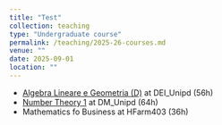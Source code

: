 ```yaml
---
title: "Test"
collection: teaching
type: "Undergraduate course"
permalink: /teaching/2025-26-courses.md
venue: ""
date: 2025-09-01
location: ""
---
```


- [Algebra Lineare e Geometria (D)](https://didattica.unipd.it/off/2025/LT/IN/IN2914/000ZZ/IN06100061/G6GR4)  at DEI_Unipd  (56h)
- [Number Theory 1](https://didattica.unipd.it/off/2025/LM/SC/SC2998/002PD/SCQ0094301/N0)  at DM_Unipd  (64h)
- Mathematics fo Business at HFarm403  (36h)

